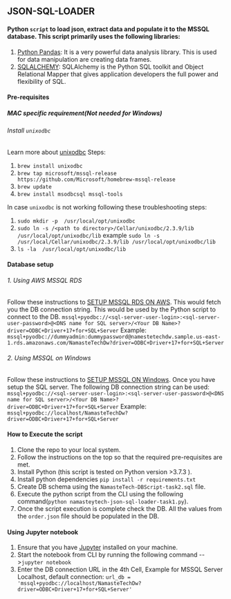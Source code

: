 ## JSON-SQL-LOADER

#### Python `script` to load json, extract data and populate it to the MSSQL database. This script primarily uses the following libraries:
1. [Python Pandas](https://pandas.pydata.org/): It is a very powerful data analysis library. This is used for data manipulation are creating data frames.
2. [SQLALCHEMY](https://www.sqlalchemy.org/): SQLAlchemy is the Python SQL toolkit and Object Relational Mapper that gives application developers the full power and flexibility of SQL.

#### Pre-requisites

##### MAC specific requirement(Not needed for Windows)
###### Install `unixodbc`
Learn more about [unixodbc](http://www.unixodbc.org/)
Steps:
1. `brew install unixodbc`
2. `brew tap microsoft/mssql-release https://github.com/Microsoft/homebrew-mssql-release`
3. `brew update`
4. `brew install msodbcsql mssql-tools`

In case `unixodbc` is not working following these troubleshooting steps:

1. `sudo mkdir -p  /usr/local/opt/unixodbc`
2. `sudo ln -s /<path to directory>/Cellar/unixodbc/2.3.9/lib /usr/local/opt/unixodbc/lib` example `sudo ln -s /usr/local/Cellar/unixodbc/2.3.9/lib /usr/local/opt/unixodbc/lib`
3. `ls -la  /usr/local/opt/unixodbc/lib`


#### Database setup
###### 1. Using AWS MSSQL RDS
Follow these instructions to [SETUP MSSQL RDS ON AWS](https://docs.aws.amazon.com/AmazonRDS/latest/UserGuide/USER_ConnectToMicrosoftSQLServerInstance.html).
This would fetch you the DB connection string. This would be used by the Python script to connect to the DB.
`mssql+pyodbc://<sql-server-user-login>:<sql-server-user-password>@<DNS name for SQL server>/<Your DB Name>?driver=ODBC+Driver+17+for+SQL+Server`
Example:
`mssql+pyodbc://dummyadmin:dummypassword@namestetechdw.sample.us-east-1.rds.amazonaws.com/NamasteTechDw?driver=ODBC+Driver+17+for+SQL+Server`

###### 2. Using MSSQL on Windows
Follow these instructions to [SETUP MSSQL ON Windows](https://docs.microsoft.com/en-us/sql/database-engine/install-windows/install-sql-server?view=sql-server-ver15).
Once you have setup the SQL server. The following DB connection string can be used:
`mssql+pyodbc://<sql-server-user-login>:<sql-server-user-password>@<DNS name for SQL server>/<Your DB Name>?driver=ODBC+Driver+17+for+SQL+Server`
Example:
`mssql+pyodbc://localhost/NamasteTechDw?driver=ODBC+Driver+17+for+SQL+Server`



#### How to Execute the script
1. Clone the repo to your local system.
2. Follow the instructions on the top so that the required pre-requisites are met.
3. Install Python (this script is tested on Python version >3.7.3 ).
4. Install python dependencies `pip install -r requirements.txt`
5. Create DB schema using the `NamasteTech-DBScript-task2.sql` file.
6. Execute the python script from the CLI using the following command(`python namasteytech-json-sql-loader-task1.py`).
7. Once the script execution is complete check the DB. All the values from the `order.json` file should be populated in the DB.


#### Using Jupyter notebook
1. Ensure that you have [Jupyter](https://jupyter.org/install) installed on your machine.
2. Start the notebook from CLI by running the following command -->`jupyter notebook`
3. Enter the DB connection URL in the 4th Cell, Example for MSSQL Server Localhost, default connection:
`url_db = 'mssql+pyodbc://localhost/NamasteTechDw?driver=ODBC+Driver+17+for+SQL+Server'`



